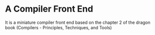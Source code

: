 # A Compiler Front End

It is a miniature compiler front end based on the chapter 2 of the dragon book (Compilers - Principles, Techniques, and Tools)